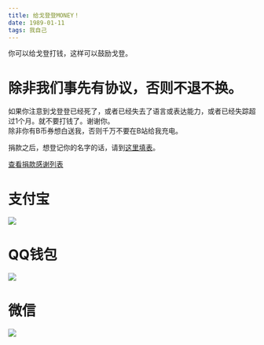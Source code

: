 ```yaml
---
title: 给戈登登MONEY！
date: 1989-01-11
tags: 我自己
---
```

你可以给戈登打钱，这样可以鼓励戈登。  

# 除非我们事先有协议，否则不退不换。   

如果你注意到戈登登已经死了，或者已经失去了语言或表达能力，或者已经失踪超过1个月。就不要打钱了。谢谢你。      
除非你有B币券想白送我，否则千万不要在B站给我充电。  

捐款之后，想登记你的名字的话，请到[这里填表](https://shimo.im/forms/WgWqrRWWjTYRDqCR/fill)。    

[查看捐款感谢列表](https://shimo.im/sheets/C8kH6hHyvtvqPVJr/MODOC/)   

# 支付宝
![](/images/money/zfb.webp)  

# QQ钱包
![](/images/money/qqq.webp)  

# 微信
![](/images/money/wx.webp)  

